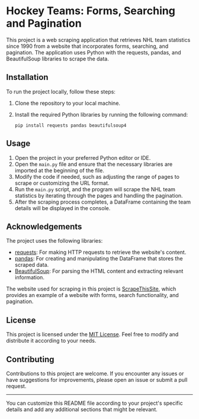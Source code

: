# Hockey Teams: Forms, Searching and Pagination

This project is a web scraping application that retrieves NHL team statistics since 1990 from a website that incorporates forms, searching, and pagination. The application uses Python with the requests, pandas, and BeautifulSoup libraries to scrape the data.

## Installation

To run the project locally, follow these steps:

1. Clone the repository to your local machine.
2. Install the required Python libraries by running the following command:

   ```
   pip install requests pandas beautifulsoup4
   ```

## Usage

1. Open the project in your preferred Python editor or IDE.
2. Open the `main.py` file and ensure that the necessary libraries are imported at the beginning of the file.
3. Modify the code if needed, such as adjusting the range of pages to scrape or customizing the URL format.
4. Run the `main.py` script, and the program will scrape the NHL team statistics by iterating through the pages and handling the pagination.
5. After the scraping process completes, a DataFrame containing the team details will be displayed in the console.

## Acknowledgements

The project uses the following libraries:

- [requests](https://docs.python-requests.org/en/latest/): For making HTTP requests to retrieve the website's content.
- [pandas](https://pandas.pydata.org/): For creating and manipulating the DataFrame that stores the scraped data.
- [BeautifulSoup](https://www.crummy.com/software/BeautifulSoup/): For parsing the HTML content and extracting relevant information.

The website used for scraping in this project is [ScrapeThisSite](https://www.scrapethissite.com/pages/forms/), which provides an example of a website with forms, search functionality, and pagination.

## License

This project is licensed under the [MIT License](LICENSE). Feel free to modify and distribute it according to your needs.

## Contributing

Contributions to this project are welcome. If you encounter any issues or have suggestions for improvements, please open an issue or submit a pull request.

---

You can customize this README file according to your project's specific details and add any additional sections that might be relevant.
